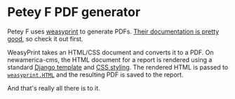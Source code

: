 # Petey F PDF generator

Petey F uses [weasyprint](https://weasyprint.org/) to generate PDFs. [Their documentation is pretty good](https://weasyprint.readthedocs.io/en/latest/api.html#python-api), so check it out first.

WeasyPrint takes an HTML/CSS document and converts it to a PDF. On newamerica-cms, the HTML document for a report is rendered using a standard [Django template](https://github.com/newamericafoundation/newamerica-cms/blob/staging/report/templates/report/pdf.html) and [CSS styling](https://github.com/newamericafoundation/newamerica-cms/blob/staging/report/templates/report/pdf_style.html). The rendered HTML is passed to [`weasyprint.HTML`](https://github.com/newamericafoundation/newamerica-cms/blob/staging/report/tasks.py#L21-L23) and the resulting PDF is saved to the report.

And that's really all there is to it.
